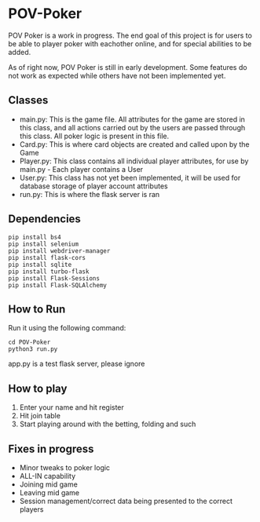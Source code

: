 # POV-Poker
POV Poker is a work in progress. The end goal of this project is for users to be able to player poker with eachother online, and for special abilities to be added.

As of right now, POV Poker is still in early development. Some features do not work as expected while others have not been implemented yet. 

## Classes
* main.py: This is the game file. All attributes for the game are stored in this class, and all actions carried out by the users are passed through this class. All poker logic is present in this file.
* Card.py: This is where card objects are created and called upon by the Game
* Player.py: This class contains all individual player attributes, for use by main.py - Each player contains a User
* User.py: This class has not yet been implemented, it will be used for database storage of player account attributes
* run.py: This is where the flask server is ran


## Dependencies
```console
pip install bs4
pip install selenium
pip install webdriver-manager
pip install flask-cors
pip install sqlite
pip install turbo-flask
pip install Flask-Sessions
pip install Flask-SQLAlchemy
```

## How to Run
Run it using the following command:
```console
cd POV-Poker
python3 run.py
```
app.py is a test flask server, please ignore

## How to play
1. Enter your name and hit register
2. Hit join table
3. Start playing around with the betting, folding and such

## Fixes in progress
* Minor tweaks to poker logic
* ALL-IN capability
* Joining mid game
* Leaving mid game
* Session management/correct data being presented to the correct players
